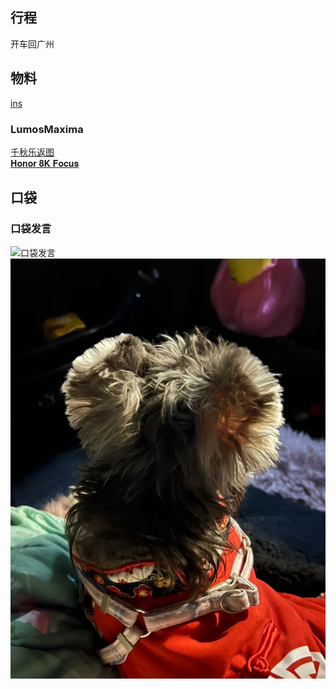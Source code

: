 ## 行程
开车回广州

## 物料
[ins](https://www.instagram.com/p/CZj6TamvXiM/?utm_source=ig_web_button_share_sheet)<br>
### LumosMaxima
[千秋乐返图](https://weibo.com/7726863056/LdNt8Bfus)<br>
[𝐇𝐨𝐧𝐨𝐫 𝟖𝐊 𝐅𝐨𝐜𝐮𝐬](https://weibo.com/7726863056/LdV3BfclT)<br>

## 口袋

### 口袋发言
![口袋发言](./pocket48/imgs/messages1.jpeg)<br>
![口袋发言](./pocket48/imgs/P1.jpeg)<br>